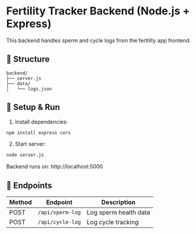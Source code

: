 # Fertility Tracker Backend (Node.js + Express)

This backend handles sperm and cycle logs from the fertility app frontend.

## 📁 Structure
```
backend/
├── server.js
├── data/
│   └── logs.json
```

## 🔧 Setup & Run
1. Install dependencies:
```bash
npm install express cors
```

2. Start server:
```bash
node server.js
```

Backend runs on: http://localhost:5000

## 📡 Endpoints

| Method | Endpoint            | Description            |
|--------|---------------------|------------------------|
| POST   | `/api/sperm-log`    | Log sperm health data  |
| POST   | `/api/cycle-log`    | Log cycle tracking     |
